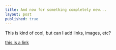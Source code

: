 ```yaml
---
title: And now for something completely new...
layout: post
published: true
---
```

This is kind of cool, but can I add links, images, etc?

[this is a link](http://www.google.com)